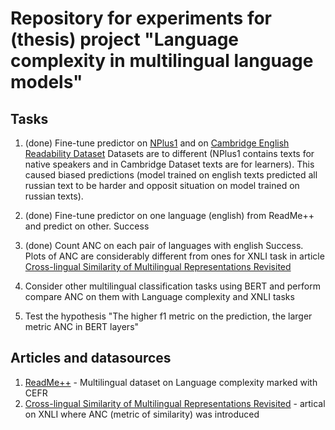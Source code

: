 # Repository for experiments for (thesis) project "Language complexity in multilingual language models"

## Tasks
1. (done) Fine-tune predictor on [NPlus1](https://tatianashavrina.github.io/taiga_site/segments) and on [Cambridge English Readability Dataset](https://ilexir.co.uk/datasets/index.html#tab-60623fc2c01923cc84b)
Datasets are to different (NPlus1 contains texts for native speakers and in Cambridge Dataset texts are for learners). This caused biased predictions (model trained on english texts predicted all russian text to be harder and opposit situation on model trained on russian texts).

2. (done) Fine-tune predictor on one language (english) from ReadMe++ and predict on other.
Success

3. (done) Count ANC on each pair of languages with english
Success. Plots of ANC are considerably different from ones for XNLI task in article [Cross-lingual Similarity of Multilingual Representations Revisited](https://aclanthology.org/2022.aacl-main.15/)

4. Consider other multilingual classification tasks using BERT and perform compare ANC on them with Language complexity and XNLI tasks

5. Test the hypothesis "The higher f1 metric on the prediction, the larger metric ANC in BERT layers"

## Articles and datasources
1. [ReadMe++](https://github.com/tareknaous/readme) - Multilingual dataset on Language complexity marked with CEFR
2. [Cross-lingual Similarity of Multilingual Representations Revisited](https://aclanthology.org/2022.aacl-main.15/) - artical on XNLI where ANC (metric of similarity) was introduced
